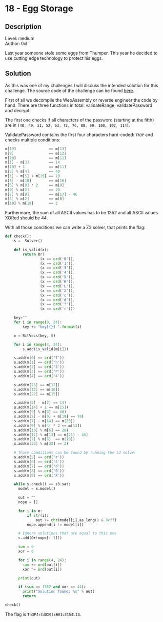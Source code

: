 # 18 - Egg Storage

## Description

Level: medium<br/>
Author: 0xI

Last year someone stole some eggs from Thumper. This year he decided to use cutting edge technology to protect his eggs.

## Solution

As this was one of my challenges I will discuss the intended solution for this challenge. The source code of the
challenge can be found [here](egg_storage/). 

First of all we decompile the WebAssembly or reverse engineer the code by hand. There are three functions in total:
validateRange, validatePassword and decrypt

The first one checks if all characters of the password (starting at the fifth) are in `[48, 49, 51, 52, 53, 72, 76, 88, 99, 100, 102, 114]`.

ValidatePassword contains the first four characters hard-coded: `Th3P` and checks multiple conditions:

```javascript
m[19]               == m[13]
m[8]                == m[12]
m[18]               == m[11]
m[1] - m[3]         == 14
m[10] + 1           == m[11]
m[5] % m[4]         == 40
m[1] - m[5] + m[15] == 79
m[3] - m[10]        == m[16]
m[5] % m[0] * 2     == m[9]
m[9] % m[2]         == 20
m[7] % m[9]         == m[17] - 46
m[3] % m[2]         == m[6]
m[19] % m[18]       == 2
```

Furthermore, the sum of all ASCII values has to be 1352 and all ASCII values XORed should be 44.

With all those conditions we can write a Z3 solver, that prints the flag:

```python
def check():
    s =  Solver()

    def is_valid(x):
        return Or(
                (x == ord('0')),
                (x == ord('1')),
                (x == ord('3')),
                (x == ord('4')),
                (x == ord('5')),
                (x == ord('H')),
                (x == ord('L')),
                (x == ord('X')),
                (x == ord('c')),
                (x == ord('d')),
                (x == ord('f')),
                (x == ord('r')))

    key=""
    for i in range(0, 24):
        key += "key[{}] ".format(i)

    m = BitVecs(key, 8)

    for i in range(4, 24):
        s.add(is_valid(m[i]))

    s.add(m[0] == ord('T'))
    s.add(m[1] == ord('h'))
    s.add(m[2] == ord('3'))
    s.add(m[3] == ord('P'))
    s.add(m[4] == ord('4'))

    s.add(m[23] == m[17])
    s.add(m[12] == m[16])
    s.add(m[22] == m[15])

    s.add(m[5] - m[7] == 14)
    s.add(m[14] + 1 == m[15])
    s.add(m[9] % m[8] == 40)
    s.add(m[5] - m[9] + m[19] == 79)
    s.add(m[7] - m[14] == m[20])
    s.add(m[9] % m[4] * 2 == m[13])
    s.add(m[13] % m[6] == 20)
    s.add(m[11] % m[13] == m[21] - 46)
    s.add(m[7] % m[6]  == m[10])
    s.add(m[23] % m[22] == 2)

    # Those conditions can be found by running the z3 solver
    s.add(m[5] == ord('r'))
    s.add(m[6] == ord('4'))
    s.add(m[7] == ord('d'))
    s.add(m[8] == ord('0'))
    s.add(m[9] == ord('X'))

    while s.check() == z3.sat:
      model = s.model()

      out = ""
      nope = []

      for i in m:
          if str(i):
              out += chr(model[i].as_long() & 0xff)
          nope.append(i != model[i])

      # Ignore solutions that are equal to this one
      s.add(Or(nope[:-1]))

      sum = 0
      xor = 0

      for i in range(4, 24):
        sum += ord(out[i])
        xor ^= ord(out[i])

      print(out)

      if (sum == 1352 and xor == 44):
        print("Solution found: %s" % out)
        return

check()
```

The flag is `Th3P4r4d0X0fcH01c3154L13`.
